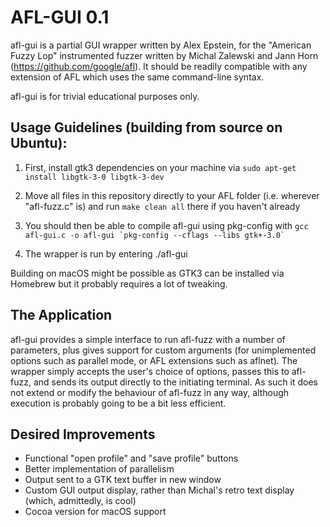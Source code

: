 AFL-GUI 0.1
=======

afl-gui is a partial GUI wrapper written by Alex Epstein, for the "American Fuzzy Lop" instrumented fuzzer written by Michal Zalewski and Jann Horn (https://github.com/google/afl). It should be readily compatible with any extension of AFL which uses the same command-line syntax.

afl-gui is for trivial educational purposes only.


Usage Guidelines (building from source on Ubuntu):
-----------------------------------------------
1. First, install gtk3 dependencies on your machine via
	`sudo apt-get install libgtk-3-0 libgtk-3-dev`
	
2. Move all files in this repository directly to your AFL folder (i.e. wherever "afl-fuzz.c" is) and run
	`make clean all`
there if you haven't already

3. You should then be able to compile afl-gui using pkg-config with
	`` gcc afl-gui.c -o afl-gui `pkg-config --cflags --libs gtk+-3.0` ``
	
4. The wrapper is run by entering
	./afl-gui
	
Building on macOS might be possible as GTK3 can be installed via Homebrew but it probably requires a lot of tweaking. 
	
The Application
---------------
afl-gui provides a simple interface to run afl-fuzz with a number of parameters, plus gives support for custom arguments (for unimplemented options such as parallel mode, or AFL extensions such as aflnet).
The wrapper simply accepts the user's choice of options, passes this to afl-fuzz, and sends its output directly to the initiating terminal. As such it does not extend or modify the behaviour of afl-fuzz in any way, although execution is probably going to be a bit less efficient. 

Desired Improvements
--------------------
+ Functional "open profile" and "save profile" buttons
+ Better implementation of parallelism
+ Output sent to a GTK text buffer in new window
+ Custom GUI output display, rather than Michal's retro text display (which, admittedly, is cool)
+ Cocoa version for macOS support
